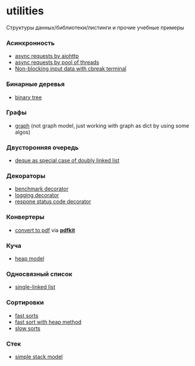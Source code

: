 # utilities
Структуры данных/библиотеки/листинги и прочие учебные примеры
### Асинхронность
- [async requests by aiohttp](https://github.com/ars-y/study_utilities/blob/main/async/aiohttp_requests.py)
- [async requests by pool of threads](https://github.com/ars-y/study_utilities/blob/main/async/threads_requests.py)
- [Non-blocking input data with cbreak terminal](https://github.com/ars-y/study_utilities/tree/main/async_stream_handler)
### Бинарные деревья
- [binary tree](https://github.com/ars-y/utilities/tree/main/binary_trees)
### Графы
- [graph](https://github.com/ars-y/utilities/tree/main/graph) (not graph model, just working with graph as dict by using some algos)
### Двусторонняя очередь
- [deque as special case of doubly linked list](https://github.com/ars-y/utilities/tree/main/double_linked_list)
### Декораторы
- [benchmark decorator](https://github.com/ars-y/utilities/blob/main/decorators/benchmark.py)
- [logging decorator](https://github.com/ars-y/utilities/blob/main/decorators/logit_decorator.py)
- [respone status code decorator](https://github.com/ars-y/utilities/blob/main/decorators/check_status.py)
### Конвертеры
- [convert to pdf](https://github.com/ars-y/utilities/blob/main/convert2/pdf/html2pdf.py) via [**pdfkit**](https://github.com/JazzCore/python-pdfkit)
### Куча
- [heap model](https://github.com/ars-y/utilities/tree/main/heap)
### Односвязный список
- [single-linked list](https://github.com/ars-y/utilities/tree/main/single_linked_list)
### Сортировки
- [fast sorts](https://github.com/ars-y/utilities/tree/main/sorts_type/fast_sorts)
- [fast sort with heap method](https://github.com/ars-y/utilities/blob/7e0dcd2b5a7da5ca8e4e58646e0d94ebb6dfbdc9/heap/heap_model.py#L63)
- [slow sorts](https://github.com/ars-y/utilities/tree/main/sorts_type/quadratic_sorts)
### Стек
- [simple stack model](https://github.com/ars-y/utilities/tree/main/stack)

